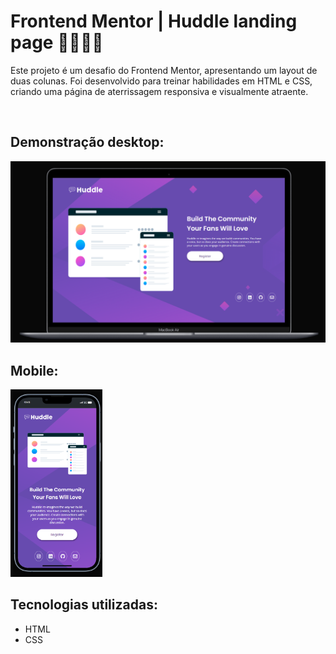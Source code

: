 # Frontend Mentor | Huddle landing page 👨‍💻👨‍🔧
Este projeto é um desafio do Frontend Mentor, apresentando um layout de duas colunas. Foi desenvolvido para treinar habilidades em HTML e CSS, criando uma página de aterrissagem responsiva e visualmente atraente.

<br>

## Demonstração desktop:

<img src="./design/readme-file/preview-desktop.png">

<br>


## Mobile:
<img src="./design/readme-file/preview-mobile.png" height="300px" alt="preview mobile">

<br>

## Tecnologias utilizadas:
- HTML
- CSS
